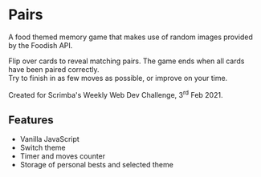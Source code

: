 # Pairs
 
A food themed memory game that makes use of random images provided by the Foodish API.  

Flip over cards to reveal matching pairs. The game ends when all cards have been paired correctly.  
Try to finish in as few moves as possible, or improve on your time.

Created for Scrimba's Weekly Web Dev Challenge, 3<sup>rd</sup> Feb 2021.

## Features

- Vanilla JavaScript
- Switch theme
- Timer and moves counter
- Storage of personal bests and selected theme